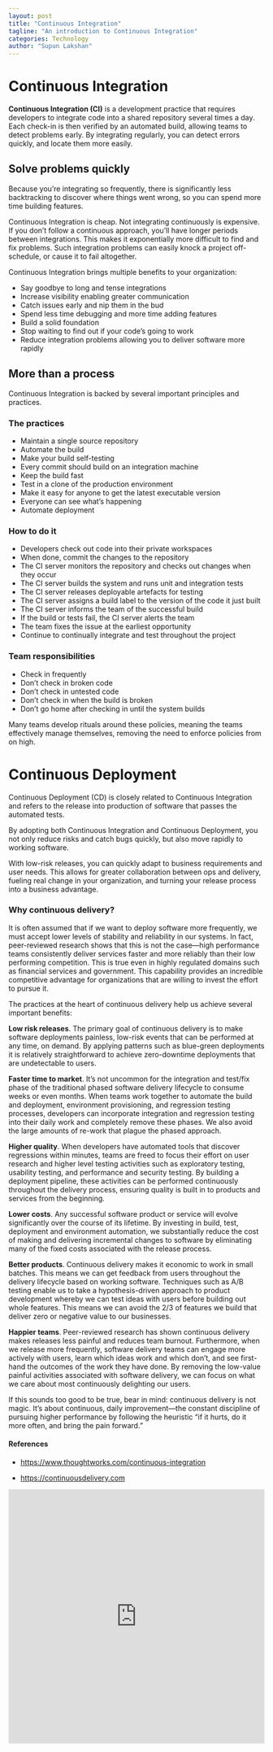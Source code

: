 ```yaml
---
layout: post
title: "Continuous Integration"
tagline: "An introduction to Continuous Integration"
categories: Technology
author: "Supun Lakshan"
---
```


# Continuous Integration

**Continuous Integration (CI)** is a development practice that requires developers to integrate code into a shared repository several times a day. Each check-in is then verified by an automated build, allowing teams to detect problems early. By integrating regularly, you can detect errors quickly, and locate them more easily.

## Solve problems quickly

Because you’re integrating so frequently, there is significantly less backtracking to discover where things went wrong, so you can spend more time building features.

Continuous Integration is cheap. Not integrating continuously is expensive. If you don’t follow a continuous approach, you’ll have longer periods between integrations. This makes it exponentially more difficult to find and fix problems. Such integration problems can easily knock a project off-schedule, or cause it to fail altogether.

Continuous Integration brings multiple benefits to your organization:
- Say goodbye to long and tense integrations
- Increase visibility enabling greater communication
- Catch issues early and nip them in the bud
- Spend less time debugging and more time adding features
- Build a solid foundation
- Stop waiting to find out if your code’s going to work
- Reduce integration problems allowing you to deliver software more rapidly

## More than a process

Continuous Integration is backed by several important principles and practices.

### The practices

- Maintain a single source repository
- Automate the build
- Make your build self-testing
- Every commit should build on an integration machine
- Keep the build fast
- Test in a clone of the production environment
- Make it easy for anyone to get the latest executable version
- Everyone can see what’s happening 
- Automate deployment

### How to do it

- Developers check out code into their private workspaces
- When done, commit the changes to the repository
- The CI server monitors the repository and checks out changes when they occur
- The CI server builds the system and runs unit and integration tests
- The CI server releases deployable artefacts for testing
- The CI server assigns a build label to the version of the code it just built
- The CI server informs the team of the successful build
- If the build or tests fail, the CI server alerts the team
- The team fixes the issue at the earliest opportunity
- Continue to continually integrate and test throughout the project

### Team responsibilities

- Check in frequently
- Don’t check in broken code
- Don’t check in untested code
- Don’t check in when the build is broken
- Don’t go home after checking in until the system builds

Many teams develop rituals around these policies, meaning the teams effectively manage themselves, removing the need to enforce policies from on high.

# Continuous Deployment

Continuous Deployment (CD) is closely related to Continuous Integration and refers to the release into production of software that passes the automated tests.

By adopting both Continuous Integration and Continuous Deployment, you not only reduce risks and catch bugs quickly, but also move rapidly to working software.

With low-risk releases, you can quickly adapt to business requirements and user needs. This allows for greater collaboration between ops and delivery, fueling real change in your organization, and turning your release process into a business advantage.

### Why continuous delivery?

It is often assumed that if we want to deploy software more frequently, we must accept lower levels of stability and reliability in our systems. In fact, peer-reviewed research shows that this is not the case—high performance teams consistently deliver services faster and more reliably than their low performing competition. This is true even in highly regulated domains such as financial services and government. This capability provides an incredible competitive advantage for organizations that are willing to invest the effort to pursue it.

The practices at the heart of continuous delivery help us achieve several important benefits:

**Low risk releases**. The primary goal of continuous delivery is to make software deployments painless, low-risk events that can be performed at any time, on demand. By applying patterns such as blue-green deployments it is relatively straightforward to achieve zero-downtime deployments that are undetectable to users.

**Faster time to market**. It’s not uncommon for the integration and test/fix phase of the traditional phased software delivery lifecycle to consume weeks or even months. When teams work together to automate the build and deployment, environment provisioning, and regression testing processes, developers can incorporate integration and regression testing into their daily work and completely remove these phases. We also avoid the large amounts of re-work that plague the phased approach.

**Higher quality**. When developers have automated tools that discover regressions within minutes, teams are freed to focus their effort on user research and higher level testing activities such as exploratory testing, usability testing, and performance and security testing. By building a deployment pipeline, these activities can be performed continuously throughout the delivery process, ensuring quality is built in to products and services from the beginning.

**Lower costs**. Any successful software product or service will evolve significantly over the course of its lifetime. By investing in build, test, deployment and environment automation, we substantially reduce the cost of making and delivering incremental changes to software by eliminating many of the fixed costs associated with the release process.

**Better products**. Continuous delivery makes it economic to work in small batches. This means we can get feedback from users throughout the delivery lifecycle based on working software. Techniques such as A/B testing enable us to take a hypothesis-driven approach to product development whereby we can test ideas with users before building out whole features. This means we can avoid the 2/3 of features we build that deliver zero or negative value to our businesses.

**Happier teams**. Peer-reviewed research has shown continuous delivery makes releases less painful and reduces team burnout. Furthermore, when we release more frequently, software delivery teams can engage more actively with users, learn which ideas work and which don’t, and see first-hand the outcomes of the work they have done. By removing the low-value painful activities associated with software delivery, we can focus on what we care about most continuously delighting our users.

If this sounds too good to be true, bear in mind: continuous delivery is not magic. It’s about continuous, daily improvement—the constant discipline of pursuing higher performance by following the heuristic “if it hurts, do it more often, and bring the pain forward.”

#### References

- https://www.thoughtworks.com/continuous-integration

- https://continuousdelivery.com


<embed src="https://drive.google.com/viewerng/viewer?embedded=true&url=https://github.com/aviorsys/aviorsys.github.io/raw/master/uploads/Continuous-Integration.pdf" width="100%" height="500">